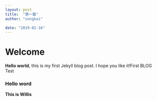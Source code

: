 ```yaml
---
layout: post
title:  "第一篇"
author: "songkai"

date: "2019-02-16"
---
```


# Welcome


**Hello world**, this is my first Jekyll blog post.
I hope you like it!First BLOG Test

### Hello word

**This is Willis**